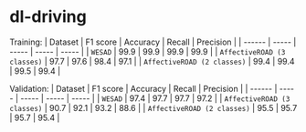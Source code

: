 # dl-driving
Training:
| Dataset  | F1 score | Accuracy | Recall | Precision |
| ------ | ----- | ----- | ----- | ----- |
| `WESAD`  | 99.9 | 99.9 | 99.9 | 99.9 |
| `AffectiveROAD (3 classes)` |  97.7 | 97.6 | 98.4 | 97.1 |
| `AffectiveROAD (2 classes)` | 99.4 | 99.4 | 99.5 | 99.4 |

Validation:
| Dataset  | F1 score | Accuracy | Recall | Precision |
| ------ | ----- | ----- | ----- | ----- |
| `WESAD`  | 97.4 | 97.7 | 97.7 | 97.2 |
| `AffectiveROAD (3 classes)` |  90.7 | 92.1 | 93.2 | 88.6 |
| `AffectiveROAD (2 classes)` | 95.5 | 95.7 | 95.7 | 95.4 |
